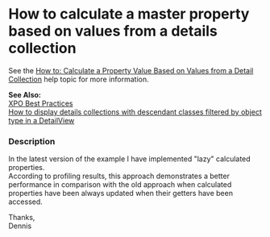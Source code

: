 # How to calculate a master property based on values from a details collection


<p>See the <a href="http://documentation.devexpress.com/#Xaf/CustomDocument3179">How to: Calculate a Property Value Based on Values from a Detail Collection</a> help topic for more information.</p><p><strong>See Also:</strong><br />
<a href="https://www.devexpress.com/Support/Center/p/A2944">XPO Best Practices</a><br />
<a href="https://www.devexpress.com/Support/Center/p/E975">How to display details collections with descendant classes filtered by object type in a DetailView</a></p>


<h3>Description</h3>

<p>In the latest version of the example I have implemented  &quot;lazy&quot; calculated properties.<br />
According to profiling results, this approach demonstrates a better performance in comparison with the old approach when calculated properties have been always updated when their getters have been accessed.</p><p>Thanks,<br />
Dennis</p>

<br/>


